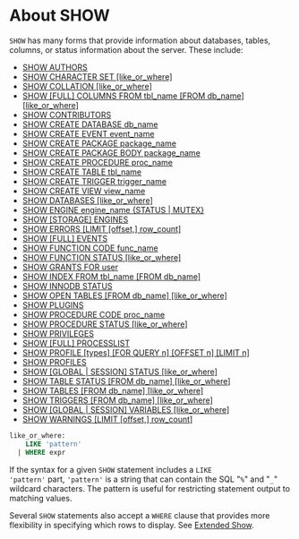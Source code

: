 # About SHOW

<code class="highlight fixed" style="white-space:pre-wrap">SHOW</code> has many forms that provide information about
databases, tables, columns, or status information about the server. These include:

- [SHOW AUTHORS](/sql-statements-structure/sql-statements/administrative-sql-statements/show/show-authors/)
- [SHOW CHARACTER SET [like_or_where]](/sql-statements-structure/sql-statements/administrative-sql-statements/show/show-character-set/)
- [SHOW COLLATION [like_or_where]](/sql-statements-structure/sql-statements/administrative-sql-statements/show/show-collation/)
- [SHOW [FULL] COLUMNS FROM tbl_name [FROM db_name] [like_or_where]](/sql-statements-structure/sql-statements/administrative-sql-statements/show/show-columns/)
- [SHOW CONTRIBUTORS](/sql-statements-structure/sql-statements/administrative-sql-statements/show/show-contributors/)
- [SHOW CREATE DATABASE db_name](/sql-statements-structure/sql-statements/administrative-sql-statements/show/show-create-database/)
- [SHOW CREATE EVENT event_name](/sql-statements-structure/sql-statements/administrative-sql-statements/show/show-create-event/)
- [SHOW CREATE PACKAGE package_name](/sql-statements-structure/sql-statements/administrative-sql-statements/show/show-create-package/)
- [SHOW CREATE PACKAGE BODY package_name](/sql-statements-structure/sql-statements/administrative-sql-statements/show/show-create-package-body/)
- [SHOW CREATE PROCEDURE proc_name](/sql-statements-structure/sql-statements/administrative-sql-statements/show/show-create-procedure/)
- [SHOW CREATE TABLE tbl_name](/sql-statements-structure/sql-statements/administrative-sql-statements/show/show-create-table/)
- [SHOW CREATE TRIGGER trigger_name](/sql-statements-structure/sql-statements/administrative-sql-statements/show/show-create-trigger/)
- [SHOW CREATE VIEW view_name](/sql-statements-structure/sql-statements/administrative-sql-statements/show/show-create-view/)
- [SHOW DATABASES [like_or_where]](/sql-statements-structure/sql-statements/administrative-sql-statements/show/show-databases/)
- [SHOW ENGINE engine_name {STATUS | MUTEX}](/sql-statements-structure/sql-statements/administrative-sql-statements/show/show-engine/)
- [SHOW [STORAGE] ENGINES](/sql-statements-structure/sql-statements/administrative-sql-statements/show/show-engines/)
- [SHOW ERRORS [LIMIT [offset,] row_count]](/sql-statements-structure/sql-statements/administrative-sql-statements/show/show-errors/)
- [SHOW [FULL] EVENTS](/sql-statements-structure/sql-statements/administrative-sql-statements/show/show-events/)
- [SHOW FUNCTION CODE func_name](/sql-statements-structure/sql-statements/administrative-sql-statements/show/show-function-code/)
- [SHOW FUNCTION STATUS [like_or_where]](/sql-statements-structure/sql-statements/administrative-sql-statements/show/show-function-status/)
- [SHOW GRANTS FOR user](/sql-statements-structure/sql-statements/administrative-sql-statements/show/show-grants/)
- [SHOW INDEX FROM tbl_name [FROM db_name]](/sql-statements-structure/sql-statements/administrative-sql-statements/show/show-index/)
- [SHOW INNODB STATUS](/kb/en/show-innodb-status/)
- [SHOW OPEN TABLES [FROM db_name] [like_or_where]](/sql-statements-structure/sql-statements/administrative-sql-statements/show/show-open-tables/)
- [SHOW PLUGINS](/sql-statements-structure/sql-statements/administrative-sql-statements/show/show-plugins/)
- [SHOW PROCEDURE CODE proc_name](/sql-statements-structure/sql-statements/administrative-sql-statements/show/show-procedure-code/)
- [SHOW PROCEDURE STATUS [like_or_where]](/sql-statements-structure/sql-statements/administrative-sql-statements/show/show-procedure-status/)
- [SHOW PRIVILEGES](/sql-statements-structure/sql-statements/administrative-sql-statements/show/show-privileges/)
- [SHOW [FULL] PROCESSLIST](/sql-statements-structure/sql-statements/administrative-sql-statements/show/show-processlist/)
- [SHOW PROFILE [types] [FOR QUERY n] [OFFSET n] [LIMIT n]](/sql-statements-structure/sql-statements/administrative-sql-statements/show/show-profile/)
- [SHOW PROFILES](/sql-statements-structure/sql-statements/administrative-sql-statements/show/show-profiles/)
- [SHOW [GLOBAL | SESSION] STATUS [like_or_where]](/sql-statements-structure/sql-statements/administrative-sql-statements/show/show-status/)
- [SHOW TABLE STATUS [FROM db_name] [like_or_where]](/sql-statements-structure/sql-statements/administrative-sql-statements/show/show-table-status/)
- [SHOW TABLES [FROM db_name] [like_or_where]](/sql-statements-structure/sql-statements/administrative-sql-statements/show/show-tables/)
- [SHOW TRIGGERS [FROM db_name] [like_or_where]](/sql-statements-structure/sql-statements/administrative-sql-statements/show/show-triggers/)
- [SHOW [GLOBAL | SESSION] VARIABLES [like_or_where]](/sql-statements-structure/sql-statements/administrative-sql-statements/show/show-variables/)
- [SHOW WARNINGS [LIMIT [offset,] row_count]](/sql-statements-structure/sql-statements/administrative-sql-statements/show/show-warnings/)

```sql
like_or_where:
    LIKE 'pattern'
  | WHERE expr
```

If the syntax for a given <code class="highlight fixed" style="white-space:pre-wrap">SHOW</code> statement includes a
<code class="highlight fixed" style="white-space:pre-wrap">LIKE 'pattern'</code> part, <code class="highlight fixed" style="white-space:pre-wrap">'pattern'</code> is a
string that can contain the SQL "<code class="highlight fixed" style="white-space:pre-wrap">%</code>" and
"<code class="highlight fixed" style="white-space:pre-wrap">_</code>" wildcard characters. The pattern is useful for
restricting statement output to matching values.

Several <code class="highlight fixed" style="white-space:pre-wrap">SHOW</code> statements also accept a
<code class="highlight fixed" style="white-space:pre-wrap">WHERE</code> clause that provides more flexibility in specifying
which rows to display. See [Extended Show](/sql-statements-structure/sql-statements/administrative-sql-statements/show/extended-show/).